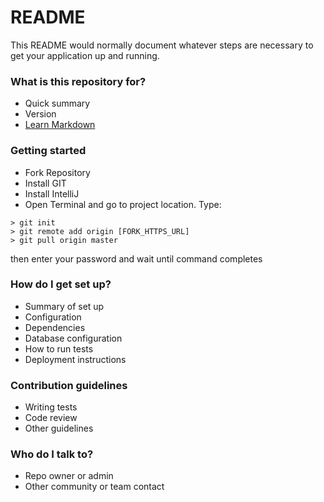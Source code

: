 # README #

This README would normally document whatever steps are necessary to get your application up and running.

### What is this repository for? ###

* Quick summary
* Version
* [Learn Markdown](https://bitbucket.org/tutorials/markdowndemo)

### Getting started ###
* Fork Repository
* Install GIT
* Install IntelliJ
* Open Terminal and go to project location. Type:
~~~~
> git init
> git remote add origin [FORK_HTTPS_URL]
> git pull origin master
~~~~
then enter your password and wait until command completes


### How do I get set up? ###

* Summary of set up
* Configuration
* Dependencies
* Database configuration
* How to run tests
* Deployment instructions

### Contribution guidelines ###

* Writing tests
* Code review
* Other guidelines

### Who do I talk to? ###

* Repo owner or admin
* Other community or team contact